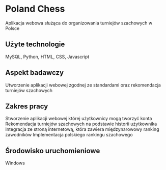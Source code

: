 # Poland Chess
Aplikacja webowa służąca do organizowania turniejów szachowych w Polsce
## Użyte technologie
MySQL, Python, HTML, CSS, Javascript

## Aspekt badawczy
Utworzenie aplikacji webowej zgodnej ze standardami oraz rekomendacja turniejów szachowych
## Zakres pracy
Stworzenie aplikacji webowej której użytkownicy mogą tworzyć konta
Rekomendacja turniejów szachowych na podstawie historii użytkownika
Integracja ze stroną internetową, która zawiera międzynarowowy ranking zawodników
Implementacja polskiego rankingu szachowego
## Środowisko uruchomieniowe
Windows
